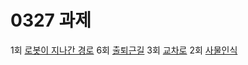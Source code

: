 <h1>0327 과제</h1>
 
1회 [로봇이 지나간 경로](https://softeer.ai/practice/6275)
6회 [출퇴근길](https://softeer.ai/practice/6248)
3회 [교차로](https://softeer.ai/practice/6256)
2회 [사물인식](https://softeer.ai/practice/6277)